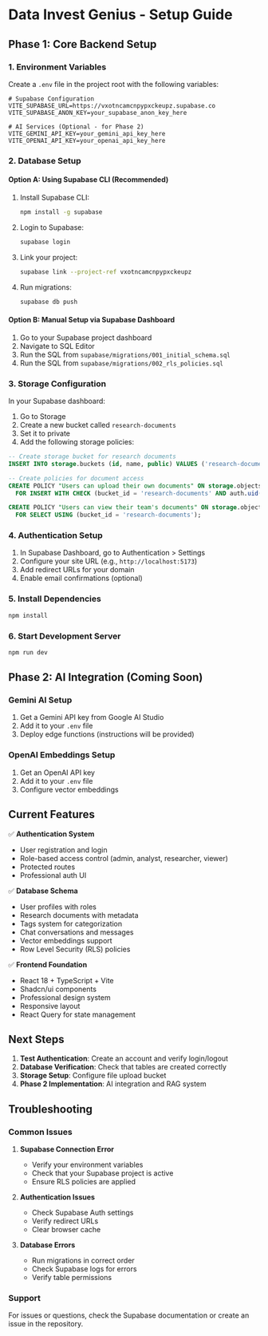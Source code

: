 # Data Invest Genius - Setup Guide

## Phase 1: Core Backend Setup

### 1. Environment Variables

Create a `.env` file in the project root with the following variables:

```env
# Supabase Configuration
VITE_SUPABASE_URL=https://vxotncamcnpypxckeupz.supabase.co
VITE_SUPABASE_ANON_KEY=your_supabase_anon_key_here

# AI Services (Optional - for Phase 2)
VITE_GEMINI_API_KEY=your_gemini_api_key_here
VITE_OPENAI_API_KEY=your_openai_api_key_here
```

### 2. Database Setup

#### Option A: Using Supabase CLI (Recommended)

1. Install Supabase CLI:
   ```bash
   npm install -g supabase
   ```

2. Login to Supabase:
   ```bash
   supabase login
   ```

3. Link your project:
   ```bash
   supabase link --project-ref vxotncamcnpypxckeupz
   ```

4. Run migrations:
   ```bash
   supabase db push
   ```

#### Option B: Manual Setup via Supabase Dashboard

1. Go to your Supabase project dashboard
2. Navigate to SQL Editor
3. Run the SQL from `supabase/migrations/001_initial_schema.sql`
4. Run the SQL from `supabase/migrations/002_rls_policies.sql`

### 3. Storage Configuration

In your Supabase dashboard:

1. Go to Storage
2. Create a new bucket called `research-documents`
3. Set it to private
4. Add the following storage policies:

```sql
-- Create storage bucket for research documents
INSERT INTO storage.buckets (id, name, public) VALUES ('research-documents', 'research-documents', false);

-- Create policies for document access
CREATE POLICY "Users can upload their own documents" ON storage.objects
  FOR INSERT WITH CHECK (bucket_id = 'research-documents' AND auth.uid()::text = (storage.foldername(name))[1]);

CREATE POLICY "Users can view their team's documents" ON storage.objects
  FOR SELECT USING (bucket_id = 'research-documents');
```

### 4. Authentication Setup

1. In Supabase Dashboard, go to Authentication > Settings
2. Configure your site URL (e.g., `http://localhost:5173`)
3. Add redirect URLs for your domain
4. Enable email confirmations (optional)

### 5. Install Dependencies

```bash
npm install
```

### 6. Start Development Server

```bash
npm run dev
```

## Phase 2: AI Integration (Coming Soon)

### Gemini AI Setup

1. Get a Gemini API key from Google AI Studio
2. Add it to your `.env` file
3. Deploy edge functions (instructions will be provided)

### OpenAI Embeddings Setup

1. Get an OpenAI API key
2. Add it to your `.env` file
3. Configure vector embeddings

## Current Features

✅ **Authentication System**
- User registration and login
- Role-based access control (admin, analyst, researcher, viewer)
- Protected routes
- Professional auth UI

✅ **Database Schema**
- User profiles with roles
- Research documents with metadata
- Tags system for categorization
- Chat conversations and messages
- Vector embeddings support
- Row Level Security (RLS) policies

✅ **Frontend Foundation**
- React 18 + TypeScript + Vite
- Shadcn/ui components
- Professional design system
- Responsive layout
- React Query for state management

## Next Steps

1. **Test Authentication**: Create an account and verify login/logout
2. **Database Verification**: Check that tables are created correctly
3. **Storage Setup**: Configure file upload bucket
4. **Phase 2 Implementation**: AI integration and RAG system

## Troubleshooting

### Common Issues

1. **Supabase Connection Error**
   - Verify your environment variables
   - Check that your Supabase project is active
   - Ensure RLS policies are applied

2. **Authentication Issues**
   - Check Supabase Auth settings
   - Verify redirect URLs
   - Clear browser cache

3. **Database Errors**
   - Run migrations in correct order
   - Check Supabase logs for errors
   - Verify table permissions

### Support

For issues or questions, check the Supabase documentation or create an issue in the repository. 